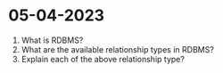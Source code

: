 # 05-04-2023

1. What is RDBMS?
2. What are the available relationship types in RDBMS?
3. Explain each of the above relationship type?
